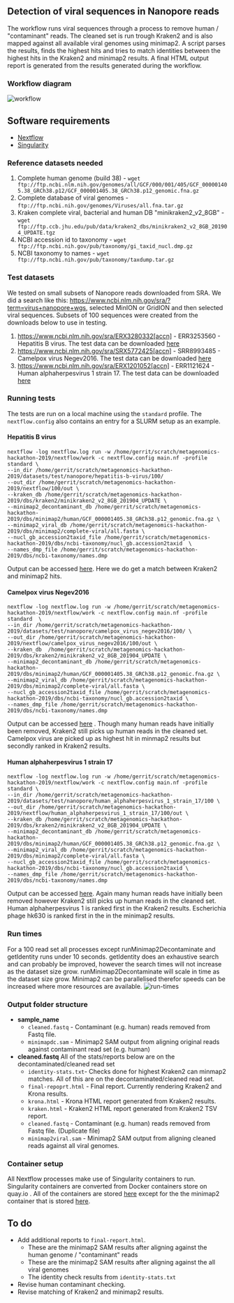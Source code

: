 ## Detection of viral sequences in Nanopore reads
The workflow runs viral sequences through a process to remove human / "contaminant" reads. The cleaned set is run trough Kraken2 and is also mapped against all available viral genomes using minimap2. A script parses the results, finds the highest hits and tries to match identities between the highest hits in the Kraken2 and minimap2 results. A final HTML output report is generated from the results generated during the workflow.

### Workflow diagram
![workflow](https://raw.githubusercontent.com/h3abionet/h3ameta/master/viraldetect/nanopore/main.png "Workflow")

## Software requirements
* [Nextflow](https://www.nextflow.io/)
* [Singularity](https://www.sylabs.io/guides/3.0/user-guide/installation.html)

### Reference datasets needed
1) Complete human genome (build 38) - `wget ftp://ftp.ncbi.nlm.nih.gov/genomes/all/GCF/000/001/405/GCF_000001405.38_GRCh38.p12/GCF_000001405.38_GRCh38.p12_genomic.fna.gz`
2) Complete database of viral genomes - `ftp://ftp.ncbi.nih.gov/genomes/Viruses/all.fna.tar.gz`
3) Kraken complete viral, bacterial and human DB "minikraken2_v2_8GB" - `wget ftp://ftp.ccb.jhu.edu/pub/data/kraken2_dbs/minikraken2_v2_8GB_201904_UPDATE.tgz`
4) NCBI accession id to taxonomy - `wget ftp://ftp.ncbi.nih.gov/pub/taxonomy/gi_taxid_nucl.dmp.gz`
5) NCBI taxonomy to names - `wget ftp://ftp.ncbi.nih.gov/pub/taxonomy/taxdump.tar.gz`

### Test datasets
We tested on small subsets of Nanopore reads downloaded from SRA. We did a search like this: https://www.ncbi.nlm.nih.gov/sra/?term=virus+nanopore+wgs, selected MinION or GridION and then selected viral sequences. Subsets of 100 sequences were created from the downloads below to use in testing.
1) https://www.ncbi.nlm.nih.gov/sra/ERX3280332[accn] - ERR3253560 - Hepatitis B virus. The test data can be downloaded [here](http://web.cbio.uct.ac.za/~gerrit/downloads/viraldetect/nanopore/hepatitis-b-virus/in/ERR3253560.100.fastq.gz)
2) https://www.ncbi.nlm.nih.gov/sra/SRX5772425[accn] - SRR8993485 - Camelpox virus Negev2016. The test data can be downloaded [here](http://web.cbio.uct.ac.za/~gerrit/downloads/viraldetect/nanopore/camelpox_virus_negev2016/in/SRR8993485.100.fastq.gz)
3) https://www.ncbi.nlm.nih.gov/sra/ERX1201052[accn] - ERR1121624 - Human alphaherpesvirus 1 strain 17. The test data can be downloaded [here](http://web.cbio.uct.ac.za/~gerrit/downloads/viraldetect/nanopore/human_alphaherpesvirus_1_strain_17/in/ERR1121624.100.fastq.gz)

### Running tests
The tests are run on a local machine using the `standard` profile. The `nextflow.config` also contains an entry for a SLURM setup as an example.

#### Hepatitis B virus
```
nextflow -log nextflow.log run -w /home/gerrit/scratch/metagenomics-hackathon-2019/nextflow/work -c nextflow.config main.nf -profile standard \
--in_dir /home/gerrit/scratch/metagenomics-hackathon-2019/datasets/test/nanopore/hepatitis-b-virus/100/
--out_dir /home/gerrit/scratch/metagenomics-hackathon-2019/nextflow/100/out \
--kraken_db /home/gerrit/scratch/metagenomics-hackathon-2019/dbs/kraken2/minikraken2_v2_8GB_201904_UPDATE \
--minimap2_decontaminant_db /home/gerrit/scratch/metagenomics-hackathon-2019/dbs/minimap2/human/GCF_000001405.38_GRCh38.p12_genomic.fna.gz \
--minimap2_viral_db /home/gerrit/scratch/metagenomics-hackathon-2019/dbs/minimap2/complete-viral/all.fasta \
--nucl_gb_accession2taxid_file /home/gerrit/scratch/metagenomics-hackathon-2019/dbs/ncbi-taxonomy/nucl_gb.accession2taxid  \
--names_dmp_file /home/gerrit/scratch/metagenomics-hackathon-2019/dbs/ncbi-taxonomy/names.dmp
```

Output can be accessed [here](http://web.cbio.uct.ac.za/~gerrit/downloads/viraldetect/nanopore/hepatitis-b-virus/out). Here we do get a match between Kraken2 and minimap2 hits.

#### Camelpox virus Negev2016
```
nextflow -log nextflow.log run -w /home/gerrit/scratch/metagenomics-hackathon-2019/nextflow/work -c nextflow.config main.nf -profile standard  \
--in_dir /home/gerrit/scratch/metagenomics-hackathon-2019/datasets/test/nanopore/camelpox_virus_negev2016/100/ \
--out_dir /home/gerrit/scratch/metagenomics-hackathon-2019/nextflow/camelpox_virus_negev2016/100/out \
--kraken_db  /home/gerrit/scratch/metagenomics-hackathon-2019/dbs/kraken2/minikraken2_v2_8GB_201904_UPDATE \
--minimap2_decontaminant_db /home/gerrit/scratch/metagenomics-hackathon-2019/dbs/minimap2/human/GCF_000001405.38_GRCh38.p12_genomic.fna.gz \
--minimap2_viral_db /home/gerrit/scratch/metagenomics-hackathon-2019/dbs/minimap2/complete-viral/all.fasta \
--nucl_gb_accession2taxid_file /home/gerrit/scratch/metagenomics-hackathon-2019/dbs/ncbi-taxonomy/nucl_gb.accession2taxid \
--names_dmp_file /home/gerrit/scratch/metagenomics-hackathon-2019/dbs/ncbi-taxonomy/names.dmp
```

Output can be accessed [here](http://web.cbio.uct.ac.za/~gerrit/downloads/viraldetect/nanopore/camelpox_virus_negev2016/out) . Though many human reads have initially been removed, Kraken2 still picks up human reads in the cleaned set. Camelpox virus are picked up as highest hit in minmap2 results but secondly ranked in Kraken2 results.

#### Human alphaherpesvirus 1 strain 17
```
nextflow -log nextflow.log run -w /home/gerrit/scratch/metagenomics-hackathon-2019/nextflow/work -c nextflow.config main.nf -profile standard \
--in_dir /home/gerrit/scratch/metagenomics-hackathon-2019/datasets/test/nanopore/human_alphaherpesvirus_1_strain_17/100 \
--out_dir /home/gerrit/scratch/metagenomics-hackathon-2019/nextflow/human_alphaherpesvirus_1_strain_17/100/out \
--kraken_db /home/gerrit/scratch/metagenomics-hackathon-2019/dbs/kraken2/minikraken2_v2_8GB_201904_UPDATE \
--minimap2_decontaminant_db /home/gerrit/scratch/metagenomics-hackathon-2019/dbs/minimap2/human/GCF_000001405.38_GRCh38.p12_genomic.fna.gz \
--minimap2_viral_db /home/gerrit/scratch/metagenomics-hackathon-2019/dbs/minimap2/complete-viral/all.fasta \
--nucl_gb_accession2taxid_file /home/gerrit/scratch/metagenomics-hackathon-2019/dbs/ncbi-taxonomy/nucl_gb.accession2taxid \
--names_dmp_file /home/gerrit/scratch/metagenomics-hackathon-2019/dbs/ncbi-taxonomy/names.dmp
```

Output can be accessed [here](http://web.cbio.uct.ac.za/~gerrit/downloads/viraldetect/nanopore/human_alphaherpesvirus_1_strain_17/out). Again many human reads have initially been removed however Kraken2 still picks up human reads in the cleaned set. Human alphaherpesvirus 1 is ranked first in the Kraken2 results. Escherichia phage hk630 is ranked first in the in the minimap2 results.

### Run times
For a 100 read set all processes except runMinimap2Decontaminate and getIdentity runs under 10 seconds. getIdentity
does an exhaustive search and can probably be improved, however the search times will not increase as the dataset size grow. runMinimap2Decontaminate will scale in time as the dataset size grow. Minimap2 can be parallelised therefor speeds can be increased where more resources are available.
![run-times](https://raw.githubusercontent.com/h3abionet/h3ameta/master/viraldetect/nanopore/run-times.png "Run times")

### Output folder structure
* **sample_name**
  * `cleaned.fastq` - Contaminant (e.g. human) reads removed from Fastq file.
  * `minimapdc.sam` - Minimap2 SAM output from aligning original reads against contaminant read set (e.g. human)  
* **cleaned.fastq** All of the stats/reports below are on the decontaminated/cleaned read set
  * `identity-stats.txt`- Checks done for highest Kraken2 can minmap2 matches. All of this are on the decontaminated/cleaned read set.
  * `final-repoprt.html` - Final report. Currently rendering Kraken2 and Krona results.
  * `krona.html` - Krona HTML report generated from Kraken2 results.
  * `kraken.html` - Kraken2 HTML report generated from Kraken2 TSV report.
  * `cleaned.fastq` - Contaminant (e.g. human) reads removed from Fastq file. (Duplicate file)
  * `minimap2viral.sam` - Minimap2 SAM output from aligning cleaned reads against all viral genomes.

### Container setup
All Nextflow processes make use of Singularity containers to run. Singularity containers are converted from Docker containers store on quay.io . All of the containers are stored [here](https://quay.io/user/grbot) except for the the minimap2 container that is stored [here](https://quay.io/biocontainers).

## To do
* Add additional reports to `final-report.html`.
  * These are the minimap2 SAM results after aligning against the human genome / "contaminant" reads
  * These are the minimap2 SAM results after aligning against the all viral genomes
  * The identity check results from `identity-stats.txt`
* Revise human contaminant checking.
* Revise matching of Kraken2 and minimap2 results.
